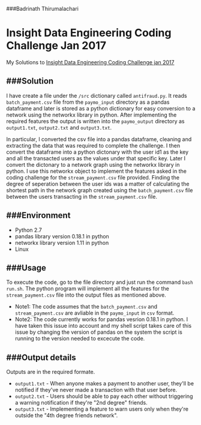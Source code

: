###Badrinath Thirumalachari
# Insight Data Engineering Coding Challenge Jan 2017

My Solutions to [Insight Data Engineering Coding Challenge jan 2017](https://github.com/InsightDataScience/digital-wallet)


###Solution
------------------------------------------------
I have create a file under the `/src` dictionary called `antifraud.py`. It reads `batch_payment.csv` file from the `paymo_input` directory as a pandas dataframe and later is stored as a python dictionary for easy conversion to a network using the networkx library in python. After implementing the required features the output is written into the `paymo_output` directory as `output1.txt`, `output2.txt` and `output3.txt`.


In particular, I converted the csv file into a pandas dataframe, cleaning and extracting the data that was required to complete the challenge. I then convert the dataframe into a python dictonary with the user id1 as the key and all the transacted users as the values under that specific key. Later I convert the dictonary to a network graph using the networkx library in python. I use this networkx object to implement the features asked in the coding challenge for the `stream_payment.csv` file provided.
Finding the degree of seperation between the user ids was a matter of calculating the shortest path in the network graph created using the `batch_payment.csv` file between the users transacting in the `stream_payment.csv` file.

###Environment
--------
* Python 2.7
* pandas library version 0.18.1 in python
* networkx library version 1.11 in python
* Linux

###Usage
--------
To execute the code, go to the file directory and just run the command `bash run.sh`. The python program will implement all the features for the `stream_payment.csv` file into the output files as mentioned above. 
* Note1: The code assumes that the `batch_payment.csv` and `stream_payment.csv` are avliable in the  `paymo_input` in `csv` format.
* Note2: The code currently works for pandas vesrion 0.18.1 in python. I have taken this issue into account and my shell script takes  care of this issue by changing the version of pandas on the system the script is running to the version needed to excecute the code.

###Output details
--------
Outputs are in the required formate.
* `output1.txt` - When anyone makes a payment to another user, they'll be notified if they've never made a transaction with that user before.
* `output2.txt` - Users should be able to pay each other without triggering a warning notification if they're "2nd degree" friends. 
* `output3.txt` - Implementing a feature to warn users only when they're outside the "4th degree friends network".
